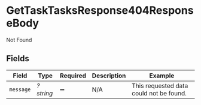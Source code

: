 # GetTaskTasksResponse404ResponseBody

Not Found


## Fields

| Field                                   | Type                                    | Required                                | Description                             | Example                                 |
| --------------------------------------- | --------------------------------------- | --------------------------------------- | --------------------------------------- | --------------------------------------- |
| `message`                               | *?string*                               | :heavy_minus_sign:                      | N/A                                     | This requested data could not be found. |